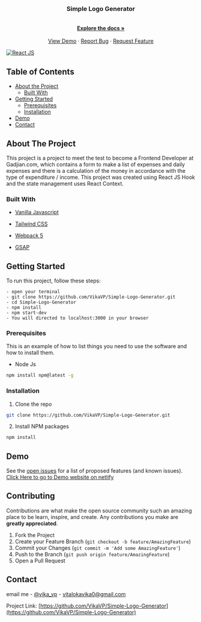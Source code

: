 <br />
<p align="center">

  <h3 align="center">Simple Logo Generator</h3>

  <p align="center">
    <br />
    <a href="https://github.com/VikaVP/Simple-Logo-Generator"><strong>Explore the docs »</strong></a>
    <br />
    <br />
    <a href="https://vikavp.github.io/Simple-Logo-Generator/">View Demo</a>
    ·
    <a href="https://github.com/VikaVP/Simple-Logo-Generator/issues">Report Bug</a>
    ·
    <a href="https://github.com/VikaVP/Simple-Logo-Generator/issues">Request Feature</a>
  </p>
</p>

[![React JS](https://upload.wikimedia.org/wikipedia/commons/thumb/9/99/Unofficial_JavaScript_logo_2.svg/480px-Unofficial_JavaScript_logo_2.svg.png)](https://www.javascript.com/)

<!-- TABLE OF CONTENTS -->

## Table of Contents

- [About the Project](#about-the-project)
  - [Built With](#built-with)
- [Getting Started](#getting-started)
  - [Prerequisites](#prerequisites)
  - [Installation](#installation)
- [Demo](#demo)
- [Contact](#contact)

<!-- ABOUT THE PROJECT -->

## About The Project

This project is a project to meet the test to become a Frontend Developer at Gadjian.com, which contains a form to make a list of expenses and daily expenses and there is a calculation of the money in accordance with the type of expenditure / income. This project was created using React JS Hook and the state management uses React Context.

### Built With

- [Vanilla Javascript](https://reactjs.org/docs/getting-started.html)
- [Tailwind CSS](https://react-bootstrap.github.io/)
- [Webpack 5](https://reactjs.org/docs/hooks-intro.html)
- [GSAP](https://reactjs.org/docs/context.html)
 
  <!-- GETTING STARTED -->

## Getting Started

To run this project, follow these steps:

```
- open your terminal
- git clone https://github.com/VikaVP/Simple-Logo-Generator.git
- cd Simple-Logo-Generator
- npm install
- npm start-dev
- You will directed to localhost:3000 in your browser
```

### Prerequisites

This is an example of how to list things you need to use the software and how to install them.

- Node Js

```sh
npm install npm@latest -g
```

### Installation

1. Clone the repo

```sh
git clone https://github.com/VikaVP/Simple-Logo-Generator.git
```

2. Install NPM packages

```sh
npm install
```

<!-- DEM0 -->

## Demo

See the [open issues](https://github.com/VikaVP/Simple-Logo-Generator/issues) for a list of proposed features (and known issues).
[Click Here to go to Demo website on netlify](https://vikavp.github.io/Simple-Logo-Generator/)

<!-- CONTRIBUTING -->

## Contributing

Contributions are what make the open source community such an amazing place to be learn, inspire, and create. Any contributions you make are **greatly appreciated**.

1. Fork the Project
2. Create your Feature Branch (`git checkout -b feature/AmazingFeature`)
3. Commit your Changes (`git commit -m 'Add some AmazingFeature'`)
4. Push to the Branch (`git push origin feature/AmazingFeature`)
5. Open a Pull Request

<!-- CONTACT -->

## Contact

email me - [@vika_vp](vitalokavika0@gmail.com) - vitalokavika0@gmail.com

Project Link: [https://github.com/VikaVP/Simple-Logo-Generator](https://github.com/VikaVP/Simple-Logo-Generator)